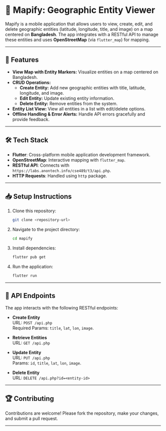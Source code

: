 # 📍 **Mapify: Geographic Entity Viewer**

Mapify is a mobile application that allows users to view, create, edit, and delete geographic entities (latitude, longitude, title, and image) on a map centered on **Bangladesh**. The app integrates with a RESTful API to manage these entities and uses **OpenStreetMap** (via `flutter_map`) for mapping.

---

## 🚀 **Features**

- **View Map with Entity Markers:** Visualize entities on a map centered on Bangladesh.  
- **CRUD Operations:**  
  - **Create Entity:** Add new geographic entities with title, latitude, longitude, and image.  
  - **Edit Entity:** Update existing entity information.  
  - **Delete Entity:** Remove entities from the system.  
- **Entity List View:** View all entities in a list with edit/delete options.  
- **Offline Handling & Error Alerts:** Handle API errors gracefully and provide feedback.

---

## 🛠️ **Tech Stack**

- **Flutter**: Cross-platform mobile application development framework.  
- **OpenStreetMap**: Interactive mapping with `flutter_map`.  
- **RESTful API**: Connects with `https://labs.anontech.info/cse489/t3/api.php`.  
- **HTTP Requests**: Handled using `http` package.  

---

## 📥 **Setup Instructions**

1. Clone this repository:
   ```bash
   git clone <repository-url>
   ```
2. Navigate to the project directory:
   ```bash
   cd mapify
   ```
3. Install dependencies:
   ```bash
   flutter pub get
   ```
4. Run the application:
   ```bash
   flutter run
   ```

---

## 🔗 **API Endpoints**

The app interacts with the following RESTful endpoints:

- **Create Entity**  
  URL: `POST /api.php`  
  Required Params: `title`, `lat`, `lon`, `image`.  

- **Retrieve Entities**  
  URL: `GET /api.php`  

- **Update Entity**  
  URL: `PUT /api.php`  
  Params: `id`, `title`, `lat`, `lon`, `image`.  

- **Delete Entity**  
  URL: `DELETE /api.php?id=<entity-id>`

---

## 🏆 **Contributing**

Contributions are welcome! Please fork the repository, make your changes, and submit a pull request.

---
